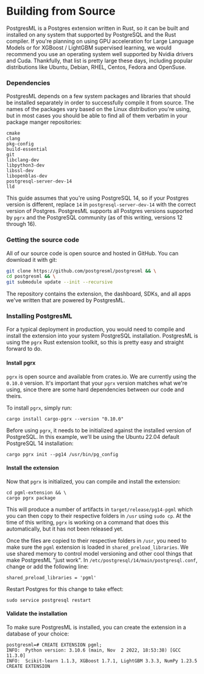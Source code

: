 # Building from Source

PostgresML is a Postgres extension written in Rust, so it can be built and installed on any system that supported by PostgreSQL and the Rust compiler. If you're planning on using GPU acceleration for Large Language Models or for XGBoost / LightGBM supervised learning, we would recommend you use an operating system well supported by Nvidia drivers and Cuda. Thankfully, that list is pretty large these days, including popular distributions like Ubuntu, Debian, RHEL, Centos, Fedora and OpenSuse.

### Dependencies

PostgresML depends on a few system packages and libraries that should be installed separately in order to successfully compile it from source. The names of the packages vary based on the Linux distribution you're using, but in most cases you should be able to find all of them verbatim in your package manger repositories:

```
cmake
clang
pkg-config
build-essential
git
libclang-dev
libpython3-dev
libssl-dev
libopenblas-dev
postgresql-server-dev-14
lld
```

This guide assumes that you're using PostgreSQL 14, so if your Postgres version is different, replace `14` in `postgresql-server-dev-14` with the correct version of Postgres. PostgresML supports all Postgres versions supported by `pgrx` and the PostgreSQL community (as of this writing, versions 12 through 16).

### Getting the source code

All of our source code is open source and hosted in GitHub. You can download it with git:

```bash
git clone https://github.com/postgresml/postgresml && \
cd postgresml && \
git submodule update --init --recursive
```

The repository contains the extension, the dashboard, SDKs, and all apps we've written that are powered by PostgresML.

### Installing PostgresML

For a typical deployment in production, you would need to compile and install the extension into your system PostgreSQL installation. PostgresML is using the `pgrx` Rust extension toolkit, so this is pretty easy and straight forward to do.

#### Install pgrx

`pgrx` is open source and available from crates.io. We are currently using the `0.10.0` version. It's important that your `pgrx` version matches what we're using, since there are some hard dependencies between our code and theirs.

To install `pgrx`, simply run:

```
cargo install cargo-pgrx --version "0.10.0"
```

Before using `pgrx`, it needs to be initialized against the installed version of PostgreSQL. In this example, we'll be using the Ubuntu 22.04 default PostgreSQL 14 installation:

```
cargo pgrx init --pg14 /usr/bin/pg_config
```

#### Install the extension

Now that `pgrx` is initialized, you can compile and install the extension:

```
cd pgml-extension && \
cargo pgrx package
```

This will produce a number of artifacts in `target/release/pg14-pgml` which you can then copy to their respective folders in `/usr` using `sudo cp`. At the time of this writing, `pgrx` is working on a command that does this automatically, but it has not been released yet.

Once the files are copied to their respective folders in `/usr`, you need to make sure the `pgml` extension is loaded in `shared_preload_libraries`. We use shared memory to control model versioning and other cool things that make PostgresML "just work". In `/etc/postgresql/14/main/postgresql.conf`, change or add the following line:

```
shared_preload_libraries = 'pgml'
```

Restart Postgres for this change to take effect:

```
sudo service postgresql restart
```

#### Validate the installation

To make sure PostgresML is installed, you can create the extension in a database of your choice:

```
postgresml=# CREATE EXTENSION pgml;
INFO:  Python version: 3.10.6 (main, Nov  2 2022, 18:53:38) [GCC 11.3.0]
INFO:  Scikit-learn 1.1.3, XGBoost 1.7.1, LightGBM 3.3.3, NumPy 1.23.5
CREATE EXTENSION
```

